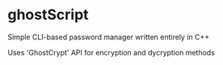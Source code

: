# ghostScript
Simple CLI-based password manager written entirely in C++

Uses 'GhostCrypt' API for encryption and dycryption methods

